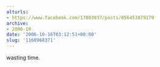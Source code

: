 ```yaml
---
alturls:
- https://www.facebook.com/17803937/posts/856453079179
archive:
- 2006-10
date: '2006-10-16T03:12:51+00:00'
slug: '1160968371'
---
```


wasting time.

